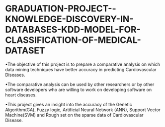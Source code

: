 # GRADUATION-PROJECT--KNOWLEDGE-DISCOVERY-IN-DATABASES-KDD-MODEL-FOR-CLASSIFICATION-OF-MEDICAL-DATASET

•The objective of this project is to prepare a comparative analysis on which data mining techniques have better accuracy in predicting Cardiovascular Diseases.

•The comparative analysis can be used by other researchers or by other software developers who are willing to work on developing software on heart diseases. 

•This project gives an insight into the accuracy of the Genetic Algorithm(GA), Fuzzy logic, Artificial Neural Network (ANN), Support Vector Machine(SVM) and Rough set on the sparse data of Cardiovascular Disease.

